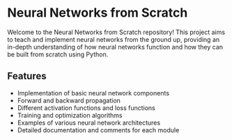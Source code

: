 # Neural Networks from Scratch

Welcome to the Neural Networks from Scratch repository! This project aims to teach and implement neural networks from the ground up, providing an in-depth understanding of how neural networks function and how they can be built from scratch using Python.


## Features

- Implementation of basic neural network components
- Forward and backward propagation
- Different activation functions and loss functions
- Training and optimization algorithms
- Examples of various neural network architectures
- Detailed documentation and comments for each module
